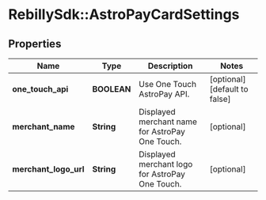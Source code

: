 # RebillySdk::AstroPayCardSettings

## Properties
Name | Type | Description | Notes
------------ | ------------- | ------------- | -------------
**one_touch_api** | **BOOLEAN** | Use One Touch AstroPay API. | [optional] [default to false]
**merchant_name** | **String** | Displayed merchant name for AstroPay One Touch. | [optional] 
**merchant_logo_url** | **String** | Displayed merchant logo for AstroPay One Touch. | [optional] 

